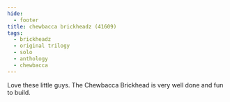 ```yaml
---
hide:
  - footer
title: chewbacca brickheadz (41609)
tags:
  - brickheadz
  - original trilogy
  - solo
  - anthology
  - chewbacca
---
```


Love these little guys. The Chewbacca Brickhead is very well done and fun to build.

